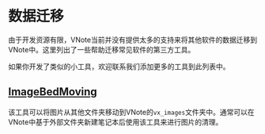 # 数据迁移
由于开发资源有限，VNote当前并没有提供太多的支持来将其他软件的数据迁移到VNote中。这里列出了一些帮助迁移常见软件的第三方工具。

如果你开发了类似的小工具，欢迎联系我们添加更多的工具到此列表中。

## [ImageBedMoving](https://github.com/StarLeet/ImageBedMoving)
该工具可以将图片从其他文件夹移动到VNote的`vx_images`文件夹中。通常可以在VNote中基于外部文件夹新建笔记本后使用该工具来进行图片的清理。